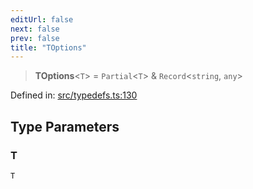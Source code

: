 ```yaml
---
editUrl: false
next: false
prev: false
title: "TOptions"
---
```


> **TOptions**\<`T`\> = `Partial`\<`T`\> & `Record`\<`string`, `any`\>

Defined in: [src/typedefs.ts:130](https://github.com/fabricjs/fabric.js/blob/977f797255d8c56b5b68360b0d45bed33697d2e8/src/typedefs.ts#L130)

## Type Parameters

### T

`T`

